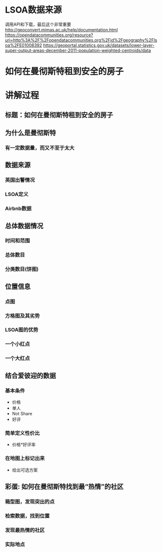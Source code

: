 # LSOA数据来源
调用API和下载，最后这个非常重要
http://geoconvert.mimas.ac.uk/help/documentation.html
https://opendatacommunities.org/resource?uri=http%3A%2F%2Fopendatacommunities.org%2Fid%2Fgeography%2Flsoa%2FE01008392
https://geoportal.statistics.gov.uk/datasets/lower-layer-super-output-areas-december-2011-population-weighted-centroids/data
# 如何在曼彻斯特租到安全的房子
# 讲解过程
## 标题：如何在曼彻斯特租到安全的房子
## 为什么是曼彻斯特
### 有一定数据量，而又不至于太大
## 数据来源
### 英国出警情况
### LSOA定义
### Airbnb数据
## 总体数据情况
### 时间和范围
### 总体数目
### 分类数目(饼图)
## 位置信息
### 点图
### 方格图及其劣势
### LSOA图的优势
### 一个小红点
### 一个大红点
## 结合爱彼迎的数据
### 基本条件
- 价格
- 单人
- Not Share
- 好评
### 简单定义性价比
- 价格*好评率
### 在地图上标记出来
- 给出可选方案
## 彩蛋: 如何在曼彻斯特找到最“热情”的社区
### 箱型图，发现突出的点
### 检索数据，找到位置
### 发现最热情的社区
### 实际地点


     
     
     
     
     
     
     
